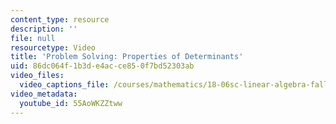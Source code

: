 ```yaml
---
content_type: resource
description: ''
file: null
resourcetype: Video
title: 'Problem Solving: Properties of Determinants'
uid: 86dc064f-1b3d-e4ac-ce85-0f7bd52303ab
video_files:
  video_captions_file: /courses/mathematics/18-06sc-linear-algebra-fall-2011/resource-index/problem-solving-properties-of-determinants/55AoWKZZtww.vtt
video_metadata:
  youtube_id: 55AoWKZZtww
---
```

